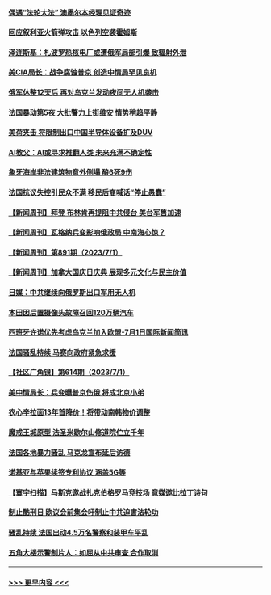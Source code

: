 #### [偶遇“法轮大法” 澳墨尔本经理见证奇迹](../pages/prog202/a103742007.md?t=07022143) 
#### [回应叙利亚火箭弹攻击 以色列空袭霍姆斯](../pages/prog202/a103741984.md?t=07022143) 
#### [泽连斯基：札波罗热核电厂或遭俄军局部引爆 致辐射外泄](../pages/prog202/a103741980.md?t=07022143) 
#### [美CIA局长：战争腐蚀普京 创造中情局罕见良机](../pages/prog202/a103741973.md?t=07022143) 
#### [俄军休整12天后 再对乌克兰发动夜间无人机袭击](../pages/prog202/a103741956.md?t=07022143) 
#### [法国暴动第5夜 大批警力上街维安 情势稍趋平静](../pages/prog202/a103741931.md?t=07022143) 
#### [美荷夹击 将限制出口中国半导体设备扩及DUV](../pages/prog202/a103741919.md?t=07022143) 
#### [AI教父：AI或寻求推翻人类 未来充满不确定性](../pages/prog202/a103741915.md?t=07022143) 
#### [象牙海岸非法建筑物意外倒塌 酿6死9伤](../pages/prog202/a103741892.md?t=07022143) 
#### [法国抗议失控引民众不满  移民后裔喊话“停止愚蠢”](../pages/prog202/a103741852.md?t=07022143) 
#### [【新闻周刊】拜登 布林肯再提阻中共侵台 美台军售加速](../pages/prog202/a103741798.md?t=07022143) 
#### [【新闻周刊】瓦格纳兵变影响俄政局 中南海心惊？](../pages/prog202/a103741806.md?t=07022143) 
#### [【新闻周刊】第891期（2023/7/1）](../pages/prog202/a103741816.md?t=07022143) 
#### [【新闻周刊】加拿大国庆日庆典 展现多元文化与民主价值](../pages/prog202/a103741797.md?t=07022143) 
#### [日媒：中共继续向俄罗斯出口军用无人机](../pages/prog202/a103741677.md?t=07022143) 
#### [本田因后置摄像头故障召回120万辆汽车](../pages/prog202/a103741732.md?t=07022143) 
#### [西班牙许诺优先考虑乌克兰加入欧盟-7月1日国际新闻简讯](../pages/prog202/a103741690.md?t=07022143) 
#### [法国骚乱持续 马赛向政府紧急求援](../pages/prog202/a103741685.md?t=07022143) 
#### [【社区广角镜】第614期（2023/7/1）](../pages/prog202/a103741651.md?t=07022143) 
#### [美中情局长：兵变曝普京伤俄 将成北京小弟](../pages/prog202/a103741644.md?t=07022143) 
#### [农心辛拉面13年首降价！将带动南韩物价调整](../pages/prog202/a103741642.md?t=07022143) 
#### [魔戒王城原型 法圣米歇尔山修道院伫立千年](../pages/prog202/a103741640.md?t=07022143) 
#### [法国各地暴力骚乱 马克龙宣布延后访德](../pages/prog202/a103741604.md?t=07022143) 
#### [诺基亚与苹果续签专利协议 涵盖5G等](../pages/prog202/a103741574.md?t=07022143) 
#### [【寰宇扫描】马斯克邀战扎克伯格罗马竞技场 意媒邀比拉丁诗句](../pages/prog202/a103741515.md?t=07022143) 
#### [制止酷刑日 欧议会前集会吁制止中共迫害法轮功](../pages/prog202/a103741459.md?t=07022143) 
#### [骚乱持续 法国出动4.5万名警察和装甲车平乱](../pages/prog202/a103741447.md?t=07022143) 
#### [五角大楼示警制片人：如屈从中共审查 合作取消](../pages/prog202/a103741398.md?t=07022143) 

----
#### [ >>> 更早内容 <<< ](../indexes/prog202-earlier.md)
